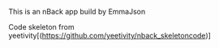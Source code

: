 This is an nBack app build by EmmaJson



Code skeleton from yeetivity[(https://github.com/yeetivity/nback_skeletoncode)]
